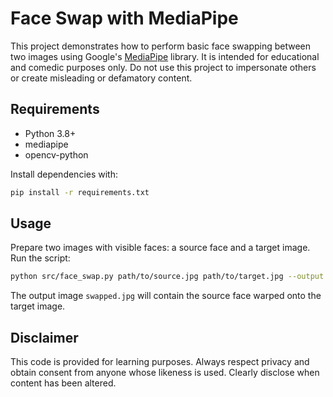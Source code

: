 # Face Swap with MediaPipe

This project demonstrates how to perform basic face swapping between two images using Google's [MediaPipe](https://github.com/google/mediapipe) library. It is intended for educational and comedic purposes only. Do not use this project to impersonate others or create misleading or defamatory content.

## Requirements
- Python 3.8+
- mediapipe
- opencv-python

Install dependencies with:
```bash
pip install -r requirements.txt
```

## Usage
Prepare two images with visible faces: a source face and a target image. Run the script:
```bash
python src/face_swap.py path/to/source.jpg path/to/target.jpg --output swapped.jpg
```
The output image `swapped.jpg` will contain the source face warped onto the target image.

## Disclaimer
This code is provided for learning purposes. Always respect privacy and obtain consent from anyone whose likeness is used. Clearly disclose when content has been altered.

